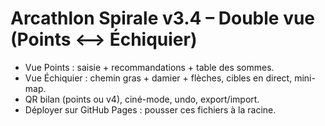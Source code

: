 # Arcathlon Spirale v3.4 – Double vue (Points ⟷ Échiquier)
- Vue Points : saisie + recommandations + table des sommes.
- Vue Échiquier : chemin gras + damier + flèches, cibles en direct, mini-map.
- QR bilan (points ou v4), ciné-mode, undo, export/import.
- Déployer sur GitHub Pages : pousser ces fichiers à la racine.
